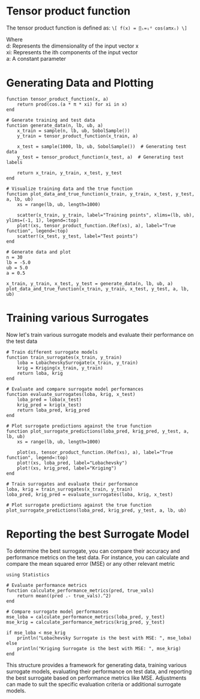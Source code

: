 # Tensor product function
The tensor product function is defined as:
``\[ f(x) = ∏ᵢ=₁ᵈ cos(aπxᵢ) \]``

Where\
d: Represents the dimensionality of the input vector x\
xi: Represents the ith components of the input vector\
a: A constant parameter

# Generating Data and Plotting

```
function tensor_product_function(x, a)
    return prod(cos.(a * π * xi) for xi in x)
end

# Generate training and test data
function generate_data(n, lb, ub, a)
    x_train = sample(n, lb, ub, SobolSample())
    y_train = tensor_product_function(x_train, a)
    
    x_test = sample(1000, lb, ub, SobolSample())  # Generating test data
    y_test = tensor_product_function(x_test, a)  # Generating test labels
    
    return x_train, y_train, x_test, y_test
end

# Visualize training data and the true function
function plot_data_and_true_function(x_train, y_train, x_test, y_test, a, lb, ub)
    xs = range(lb, ub, length=1000)
    
    scatter(x_train, y_train, label="Training points", xlims=(lb, ub), ylims=(-1, 1), legend=:top)
    plot!(xs, tensor_product_function.(Ref(xs), a), label="True function", legend=:top)
    scatter!(x_test, y_test, label="Test points")
end

# Generate data and plot
n = 30
lb = -5.0
ub = 5.0
a = 0.5

x_train, y_train, x_test, y_test = generate_data(n, lb, ub, a)
plot_data_and_true_function(x_train, y_train, x_test, y_test, a, lb, ub)
```

# Training various Surrogates
Now let's train various surrogate models and evaluate their performance on the test data

```
# Train different surrogate models
function train_surrogates(x_train, y_train)
    loba = LobachevskySurrogate(x_train, y_train)
    krig = Kriging(x_train, y_train)
    return loba, krig
end

# Evaluate and compare surrogate model performances
function evaluate_surrogates(loba, krig, x_test)
    loba_pred = loba(x_test)
    krig_pred = krig(x_test)
    return loba_pred, krig_pred
end

# Plot surrogate predictions against the true function
function plot_surrogate_predictions(loba_pred, krig_pred, y_test, a, lb, ub)
    xs = range(lb, ub, length=1000)
    
    plot(xs, tensor_product_function.(Ref(xs), a), label="True function", legend=:top)
    plot!(xs, loba_pred, label="Lobachevsky")
    plot!(xs, krig_pred, label="Kriging")
end

# Train surrogates and evaluate their performance
loba, krig = train_surrogates(x_train, y_train)
loba_pred, krig_pred = evaluate_surrogates(loba, krig, x_test)

# Plot surrogate predictions against the true function
plot_surrogate_predictions(loba_pred, krig_pred, y_test, a, lb, ub)
```

# Reporting the best Surrogate Model
To determine the best surrogate, you can compare their accuracy and performance metrics on the test data. For instance, you can calculate and compare the mean squared error (MSE) or any other relevant metric

```
using Statistics

# Evaluate performance metrics
function calculate_performance_metrics(pred, true_vals)
    return mean((pred .- true_vals).^2)
end

# Compare surrogate model performances
mse_loba = calculate_performance_metrics(loba_pred, y_test)
mse_krig = calculate_performance_metrics(krig_pred, y_test)

if mse_loba < mse_krig
    println("Lobachevsky Surrogate is the best with MSE: ", mse_loba)
else
    println("Kriging Surrogate is the best with MSE: ", mse_krig)
end
```

This structure provides a framework for generating data, training various 
surrogate models, evaluating their performance on test data, and reporting 
the best surrogate based on performance metrics like MSE. Adjustments can made to suit the specific evaluation criteria or additional surrogate models.
